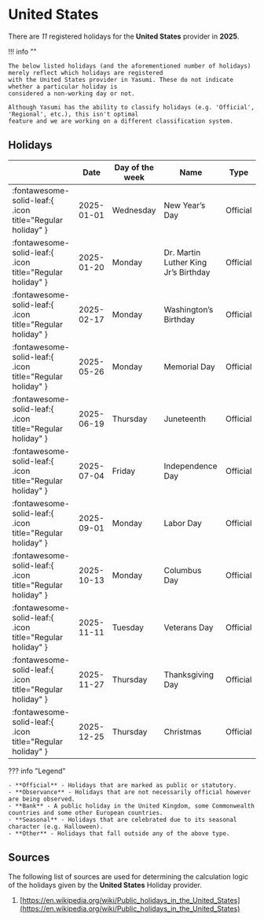 # United States

There are _11_ registered holidays for the **United States** provider in **2025**.

!!! info ""

    The below listed holidays (and the aforementioned number of holidays) merely reflect which holidays are registered
    with the United States provider in Yasumi. These do not indicate whether a particular holiday is
    considered a non-working day or not.

    Although Yasumi has the ability to classify holidays (e.g. 'Official', 'Regional', etc.), this isn't optimal
    feature and we are working on a different classification system.

## Holidays

|     | Date | Day of the week | Name | Type |
| --- | ---- | --------------- | ---- | ---- |
| :fontawesome-solid-leaf:{ .icon title="Regular holiday" } | 2025-01-01 | Wednesday | New Year’s Day | Official |
| :fontawesome-solid-leaf:{ .icon title="Regular holiday" } | 2025-01-20 | Monday | Dr. Martin Luther King Jr’s Birthday | Official |
| :fontawesome-solid-leaf:{ .icon title="Regular holiday" } | 2025-02-17 | Monday | Washington’s Birthday | Official |
| :fontawesome-solid-leaf:{ .icon title="Regular holiday" } | 2025-05-26 | Monday | Memorial Day | Official |
| :fontawesome-solid-leaf:{ .icon title="Regular holiday" } | 2025-06-19 | Thursday | Juneteenth | Official |
| :fontawesome-solid-leaf:{ .icon title="Regular holiday" } | 2025-07-04 | Friday | Independence Day | Official |
| :fontawesome-solid-leaf:{ .icon title="Regular holiday" } | 2025-09-01 | Monday | Labor Day | Official |
| :fontawesome-solid-leaf:{ .icon title="Regular holiday" } | 2025-10-13 | Monday | Columbus Day | Official |
| :fontawesome-solid-leaf:{ .icon title="Regular holiday" } | 2025-11-11 | Tuesday | Veterans Day | Official |
| :fontawesome-solid-leaf:{ .icon title="Regular holiday" } | 2025-11-27 | Thursday | Thanksgiving Day | Official |
| :fontawesome-solid-leaf:{ .icon title="Regular holiday" } | 2025-12-25 | Thursday | Christmas | Official |

??? info "Legend"

    - **Official** - Holidays that are marked as public or statutory.
    - **Observance** - Holidays that are not necessarily official however are being observed.
    - **Bank** - A public holiday in the United Kingdom, some Commonwealth countries and some other European countries.
    - **Seasonal** - Holidays that are celebrated due to its seasonal character (e.g. Halloween).
    - **Other** - Holidays that fall outside any of the above type.

## Sources

The following list of sources are used for determining the calculation logic of
the holidays given by the **United States** Holiday provider.


1. [https://en.wikipedia.org/wiki/Public_holidays_in_the_United_States](https://en.wikipedia.org/wiki/Public_holidays_in_the_United_States)
   